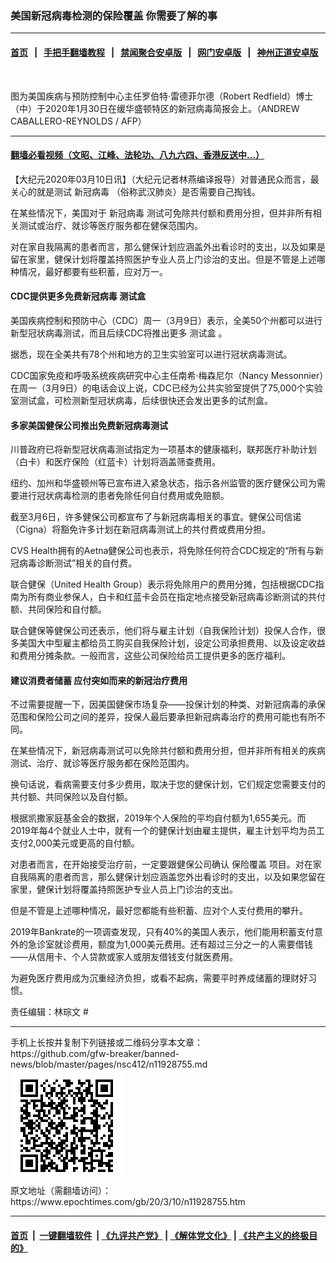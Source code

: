 ### 美国新冠病毒检测的保险覆盖 你需要了解的事
------------------------

#### [首页](https://github.com/gfw-breaker/banned-news/blob/master/README.md) &nbsp;&nbsp;|&nbsp;&nbsp; [手把手翻墙教程](https://github.com/gfw-breaker/guides/wiki) &nbsp;&nbsp;|&nbsp;&nbsp; [禁闻聚合安卓版](https://github.com/gfw-breaker/bn-android) &nbsp;&nbsp;|&nbsp;&nbsp; [网门安卓版](https://github.com/oGate2/oGate) &nbsp;&nbsp;|&nbsp;&nbsp; [神州正道安卓版](https://github.com/SzzdOgate/update) 



<div><img alt="" class="aligncenter wp-post-image" src="https://i.epochtimes.com/assets/uploads/2020/02/000_1OL57U-600x400.jpg"/>
<div class="red16 caption">
 <p>
  图为美国疾病与预防控制中心主任罗伯特·雷德菲尔德（Robert Redfield）博士（中）于2020年1月30日在缓华盛顿特区的新冠病毒简报会上。（ANDREW CABALLERO-REYNOLDS / AFP）
 </p>
</div>
</div><hr/>

#### [翻墙必看视频（文昭、江峰、法轮功、八九六四、香港反送中...）](https://github.com/gfw-breaker/banned-news/blob/master/pages/link3.md)

<div><p>
 【大纪元2020年03月10日讯】（大纪元记者林燕编译报导）对普通民众而言，最关心的就是测试
 <ok href="https://www.epochtimes.com/gb/tag/%E6%96%B0%E5%86%A0%E7%97%85%E6%AF%92.html">
  新冠病毒
 </ok>
 （俗称武汉肺炎）是否需要自己掏钱。
</p>
<p>
 在某些情况下，美国对于
 <ok href="https://www.epochtimes.com/gb/tag/%E6%96%B0%E5%86%A0%E7%97%85%E6%AF%92.html">
  新冠病毒
 </ok>
 测试可免除共付额和费用分担，但并非所有相关测试或治疗、就诊等医疗服务都在健保范围内。
</p>
<p>
 对在家自我隔离的患者而言，那么健保计划应涵盖外出看诊时的支出，以及如果是留在家里，健保计划将覆盖持照医护专业人员上门诊治的支出。但是不管是上述哪种情况，最好都要有些积蓄，应对万一。
</p>
<h4>
 CDC提供更多免费新冠病毒
 <ok href="https://www.epochtimes.com/gb/tag/%E6%B5%8B%E8%AF%95%E7%9B%92.html">
  测试盒
 </ok>
</h4>
<p>
 美国疾病控制和预防中心（CDC）周一（3月9日）表示，全美50个州都可以进行新型冠状病毒测试，而且后续CDC将推出更多
 <ok href="https://www.epochtimes.com/gb/tag/%E6%B5%8B%E8%AF%95%E7%9B%92.html">
  测试盒
 </ok>
 。
</p>
<p>
 据悉，现在全美共有78个州和地方的卫生实验室可以进行冠状病毒测试。
</p>
<p>
 CDC国家免疫和呼吸系统疾病研究中心主任南希·梅森尼尔（Nancy Messonnier）在周一（3月9日）的电话会议上说，CDC已经为公共实验室提供了75,000个实验室测试盒，可检测新型冠状病毒，后续很快还会发出更多的试剂盒。
</p>
<h4>
 多家美国健保公司推出免费新冠病毒测试
</h4>
<p>
 川普政府已将新型冠状病毒测试指定为一项基本的健康福利，联邦医疗补助计划（白卡）和医疗保险（红蓝卡）计划将涵盖筛查费用。
</p>
<p>
 纽约、加州和华盛顿州等已宣布进入紧急状态，指示各州监管的医疗健保公司为需要进行冠状病毒检测的患者免除任何自付费用或免赔额。
</p>
<p>
 截至3月6日，许多健保公司都宣布了与新冠病毒相关的事宜。健保公司信诺（Cigna）将豁免许多计划在新冠病毒测试上的共付费或费用分担。
</p>
<p>
 CVS Health拥有的Aetna健保公司也表示，将免除任何符合CDC规定的“所有与新冠病毒诊断测试”相关的自付费。
</p>
<p>
 联合健保（United Health Group）表示将免除用户的费用分摊，包括根据CDC指南为所有商业参保人，白卡和红蓝卡会员在指定地点接受新冠病毒诊断测试的共付额、共同保险和自付额。
</p>
<p>
 联合健保等健保公司还表示，他们将与雇主计划（自我保险计划）投保人合作，很多美国大中型雇主都给员工购买自我保险计划，设定公司承担费用、以及设定收益和费用分摊条款。一般而言，这些公司保险给员工提供更多的医疗福利。
</p>
<h4>
 建议消费者储蓄 应付突如而来的新冠治疗费用
</h4>
<p>
 不过需要提醒一下，因美国健保市场复杂——投保计划的种类、对新冠病毒的承保范围和保险公司之间的差异，投保人最后要承担新冠病毒治疗的费用可能也有所不同。
</p>
<p>
 在某些情况下，新冠病毒测试可以免除共付额和费用分担，但并非所有相关的疾病测试、治疗、就诊等医疗服务都在保险范围内。
</p>
<p>
 换句话说，看病需要支付多少费用，取决于您的健保计划，它们规定您需要支付的共付额、共同保险以及自付额。
</p>
<p>
 根据凯撒家庭基金会的数据，2019年个人保险的平均自付额为1,655美元。而2019年每4个就业人士中，就有一个的健保计划由雇主提供，雇主计划平均为员工支付2,000美元或更高的自付额。
</p>
<p>
 对患者而言，在开始接受治疗前，一定要跟健保公司确认
 <ok href="https://www.epochtimes.com/gb/tag/%E4%BF%9D%E9%99%A9%E8%A6%86%E7%9B%96.html">
  保险覆盖
 </ok>
 项目。对在家自我隔离的患者而言，那么健保计划应涵盖您外出看诊时的支出，以及如果您留在家里，健保计划将覆盖持照医护专业人员上门诊治的支出。
</p>
<p>
 但是不管是上述哪种情况，最好您都能有些积蓄、应对个人支付费用的攀升。
</p>
<p>
 2019年Bankrate的一项调查发现，只有40%的美国人表示，他们能用积蓄支付意外的急诊室就诊费用，额度为1,000美元费用。还有超过三分之一的人需要借钱——从信用卡、个人贷款或家人或朋友借钱支付就医费用。
</p>
<p>
 为避免医疗费用成为沉重经济负担，或看不起病，需要平时养成储蓄的理财好习惯。
</p>
<p>
 责任编辑：林琮文 #
</p>
</div>
<hr/>
手机上长按并复制下列链接或二维码分享本文章：<br/>
https://github.com/gfw-breaker/banned-news/blob/master/pages/nsc412/n11928755.md <br/>
<a href='https://github.com/gfw-breaker/banned-news/blob/master/pages/nsc412/n11928755.md'><img src='https://github.com/gfw-breaker/banned-news/blob/master/pages/nsc412/n11928755.md.png'/></a> <br/>
原文地址（需翻墙访问）：https://www.epochtimes.com/gb/20/3/10/n11928755.htm


------------------------
#### [首页](https://github.com/gfw-breaker/banned-news/blob/master/README.md) &nbsp;|&nbsp; [一键翻墙软件](https://github.com/gfw-breaker/nogfw/blob/master/README.md) &nbsp;| [《九评共产党》](https://github.com/gfw-breaker/9ping.md/blob/master/README.md#九评之一评共产党是什么) | [《解体党文化》](https://github.com/gfw-breaker/jtdwh.md/blob/master/README.md) | [《共产主义的终极目的》](https://github.com/gfw-breaker/gczydzjmd.md/blob/master/README.md)


<img src='http://gfw-breaker.win/banned-news/pages/nsc412/n11928755.md' width='0px' height='0px'/>
